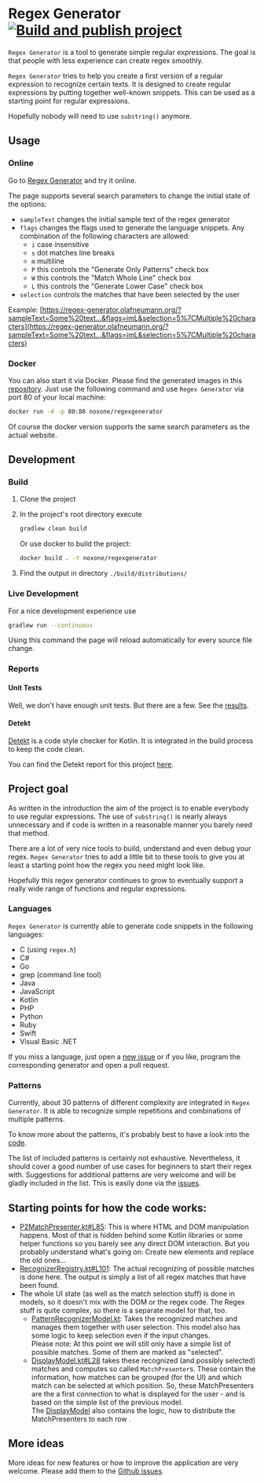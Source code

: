# Regex Generator [![Build and publish project](https://github.com/noxone/regex-generator/actions/workflows/publish-project.yml/badge.svg)](https://github.com/noxone/regex-generator/actions/workflows/publish-project.yml)

``Regex Generator`` is a tool to generate simple regular expressions. The goal is that people with less experience can create regex smoothly.

``Regex Generator`` tries to help you create a first version of a regular expression to recognize certain texts. It is designed to create regular expressions by putting together well-known snippets. This can be used as a starting point for regular expressions.

Hopefully nobody will need to use ``substring()`` anymore.

## Usage

### Online

Go to [Regex Generator](https://regex-generator.olafneumann.org/) and try it online.

The page supports several search parameters to change the initial state of the options:

- ``sampleText`` changes the initial sample text of the regex generator
- ``flags`` changes the flags used to generate the language snippets. Any combination of the following characters are allowed:
  - ``i`` case insensitive
  - ``s`` dot matches line breaks
  - ``m`` multiline
  - ``P`` this controls the "Generate Only Patterns" check box
  - ``W`` this controls the "Match Whole Line" check box
  - ``L`` this controls the "Generate Lower Case" check box
- ``selection`` controls the matches that have been selected by the user
<!-- - ``capGroups`` controls the capturing groups that are created by the user -->

Example: [https://regex-generator.olafneumann.org/?sampleText=Some%20text...&flags=imL&selection=5%7CMultiple%20characters](https://regex-generator.olafneumann.org/?sampleText=Some%20text...&flags=imL&selection=5%7CMultiple%20characters)

### Docker

You can also start it via Docker. Please find the generated images in this [repository](https://hub.docker.com/r/noxone/regexgenerator). Just use the following command and use ``Regex Generator`` via port 80 of your local machine:

```bash
docker run -d -p 80:80 noxone/regexgenerator
```

Of course the docker version supports the same search parameters as the actual website.

## Development

### Build

1. Clone the project
2. In the project's root directory execute

   ```bash
   gradlew clean build
   ```

   Or use docker to build the project:

   ```bash
   docker build . -t noxone/regexgenerator
   ```

3. Find the output in directory ``./build/distributions/``

### Live Development

For a nice development experience use

```bash
gradlew run --continuous
```

Using this command the page will reload automatically for every source file change.

### Reports

#### Unit Tests

Well, we don't have enough unit tests. But there are a few. See the [results](https://regex-generator.olafneumann.org/reports/allTests).

#### Detekt

[Detekt](https://github.com/detekt/detekt) is a code style checker for Kotlin. It is integrated in the build process to keep the code clean.

You can find the Detekt report for this project [here](https://regex-generator.olafneumann.org/reports/detekt.html).

## Project goal

As written in the introduction the aim of the project is to enable everybody to use regular expressions. The use of ``substring()`` is nearly always unnecessary and if code is written in a reasonable manner you barely need that method.

There are a lot of very nice tools to build, understand and even debug your regex. ``Regex Generator`` tries to add a little bit to these tools to give you at least a starting point how the regex you need might look like.

Hopefully this regex generator continues to grow to eventually support a really wide range of functions and regular expressions.

### Languages

``Regex Generator`` is currently able to generate code snippets in the following languages:

- C (using `regex.h`)
- C#
- Go
- grep (command line tool)
- Java
- JavaScript
- Kotlin
- PHP
- Python
- Ruby
- Swift
- Visual Basic .NET

If you miss a language, just open a [new issue](https://github.com/noxone/regex-generator/issues/new?assignees=&labels=New+language&template=add-programming-language.md&title=) or if you like, program the corresponding generator and open a pull request.

### Patterns

Currently, about 30 patterns of different complexity are integrated in ``Regex Generator``. It is able to recognize simple repetitions and combinations of multiple patterns.

To know more about the patterns, it's probably best to have a look into the [code](https://github.com/noxone/regex-generator/blob/main/src/jsMain/kotlin/org/olafneumann/regex/generator/recognizer/RecognizerRegistry.kt).

The list of included patterns is certainly not exhaustive. Nevertheless, it should cover a good number of use cases for beginners to start their regex with. Suggestions for additional patterns are very welcome and will be gladly included in the list. This is easily done via the [issues](https://github.com/noxone/regex-generator/issues/new?assignees=&labels=&template=add-pattern.md&title=).

## Starting points for how the code works:
- [P2MatchPresenter.kt#L85](https://github.com/noxone/regex-generator/blob/main/src/jsMain/kotlin/org/olafneumann/regex/generator/ui/parts/P2MatchPresenter.kt#L85): This is where HTML and DOM manipulation happens. Most of that is hidden behind some Kotlin libraries or some helper functions so you barely see any direct DOM interaction. But you probably understand what's going on: Create new elements and replace the old ones...
- [RecognizerRegistry.kt#L101](https://github.com/noxone/regex-generator/blob/main/src/jsMain/kotlin/org/olafneumann/regex/generator/recognizer/RecognizerRegistry.kt#L101): The actual recognizing of possible matches is done here. The output is simply a list of all regex matches that have been found.
- The whole UI state (as well as the match selection stuff) is done in models, so it doesn't mix with the DOM or the regex code. The Regex stuff is quite complex, so there is a separate model for that, too.
  - [PatternRecognizerModel.kt](https://github.com/noxone/regex-generator/blob/main/src/jsMain/kotlin/org/olafneumann/regex/generator/model/PatternRecognizerModel.kt): Takes the recognized matches and manages them together with user selection. This model also has some logic to keep selection even if the input changes.  
  Please note: At this point we will still only have a simple list of possible matches. Some of them are marked as "selected".
  - [DisplayModel.kt#L28](https://github.com/noxone/regex-generator/blob/main/src/jsMain/kotlin/org/olafneumann/regex/generator/ui/model/DisplayModel.kt#L28) takes these recognized (and possibly selected) matches and computes so called `MatchPresenter`s. These contain the information, how matches can be grouped (for the UI) and which match can be selected at which position. So, these MatchPresenters are the a first connection to what is displayed for the user - and is based on the simple list of the previous model.  
  The [DisplayModel](https://github.com/noxone/regex-generator/blob/main/src/jsMain/kotlin/org/olafneumann/regex/generator/ui/model/DisplayModel.kt#L133) also contains the logic, how to distribute the MatchPresenters to each row .

## More ideas

More ideas for new features or how to improve the application are very welcome. Please add them to the [Github issues](https://github.com/noxone/regex-generator/issues).
